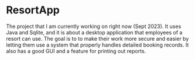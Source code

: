 # ResortApp

The project that I am currently working on right now (Sept 2023). It uses Java and Sqlite, and it is about a desktop application that employees of a resort can use. The goal is to to make their work more secure and easier by letting them use a system that properly handles detailed booking records. It also has a good GUI and a feature for printing out reports.
